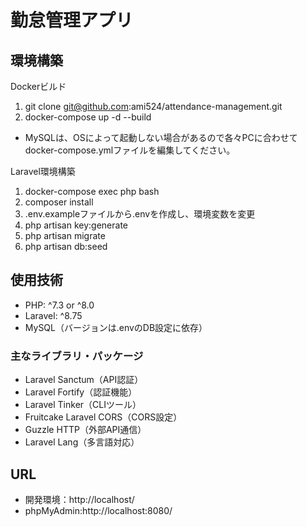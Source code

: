 # 勤怠管理アプリ
## 環境構築
Dockerビルド
1. git clone git@github.com:ami524/attendance-management.git
2. docker-compose up -d --build
* MySQLは、OSによって起動しない場合があるので各々PCに合わせてdocker-compose.ymlファイルを編集してください。

Laravel環境構築
1. docker-compose exec php bash
2. composer install
3. .env.exampleファイルから.envを作成し、環境変数を変更
4. php artisan key:generate
5. php artisan migrate
6. php artisan db:seed

## 使用技術
* PHP: ^7.3 or ^8.0
* Laravel: ^8.75
* MySQL（バージョンは.envのDB設定に依存）

### 主なライブラリ・パッケージ
- Laravel Sanctum（API認証）
- Laravel Fortify（認証機能）
- Laravel Tinker（CLIツール）
- Fruitcake Laravel CORS（CORS設定）
- Guzzle HTTP（外部API通信）
- Laravel Lang（多言語対応）

## URL
* 開発環境：http://localhost/
* phpMyAdmin:http://localhost:8080/

